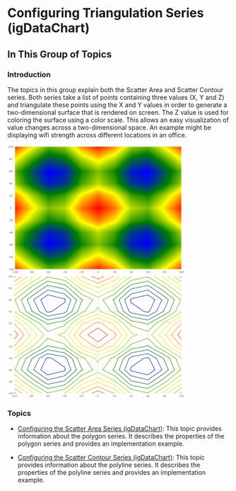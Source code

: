 ﻿<!--
|metadata|
{
    "fileName": "triangulationseries-triangulation-series",
    "controlName": "",
    "tags": []
}
|metadata|
-->

# Configuring Triangulation Series (igDataChart)

## In This Group of Topics

### Introduction

The topics in this group explain both the Scatter Area and Scatter Contour series.  Both series take a list of points containing three values (X, Y and Z) and triangulate these points using the X and Y values in order to generate a two-dimensional surface that is rendered on screen.  The Z value is used for coloring the surface using a color scale.  This allows an easy visualization of value changes across a two-dimensional space.  An example might be displaying wifi strength across different locations in an office.

![](images/jQuery_mini_scatter_area_01.png)![](images/jQuery_mini_scatter_contour_01.png)

### Topics

- [Configuring the Scatter Area Series (igDataChart)](TriangulationSeries-Scatter-Area.html): This topic provides information about the polygon series. It describes the properties of the polygon series and provides an implementation example.

- [Configuring the Scatter Contour Series (igDataChart)](TriangulationSeries-Scatter-Contour.html): This topic provides information about the polyline series. It describes the properties of the polyline series and provides an implementation example.